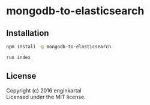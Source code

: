 # mongodb-to-elasticsearch

## Installation

```bash
npm install -g mongodb-to-elasticsearch
```


```bash
run index
```

## License
Copyright (c) 2016 enginkartal  
Licensed under the MIT license.
